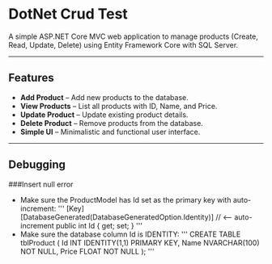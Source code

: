 # DotNet Crud Test

A simple ASP.NET Core MVC web application to manage products (Create, Read, Update, Delete) using Entity Framework Core with SQL Server.  

---

## Features

- **Add Product** – Add new products to the database.  
- **View Products** – List all products with ID, Name, and Price.  
- **Update Product** – Update existing product details.  
- **Delete Product** – Remove products from the database.  
- **Simple UI** – Minimalistic and functional user interface.  

---

## Debugging

###Insert null error
- Make sure the ProductModel has Id set as the primary key with auto-increment:
'''
[Key]
[DatabaseGenerated(DatabaseGeneratedOption.Identity)]  // <-- auto-increment
public int Id { get; set; }
'''
- Make sure the database column Id is IDENTITY:
'''
CREATE TABLE tblProduct
(
    Id INT IDENTITY(1,1) PRIMARY KEY,
    Name NVARCHAR(100) NOT NULL,
    Price FLOAT NOT NULL
);
'''
